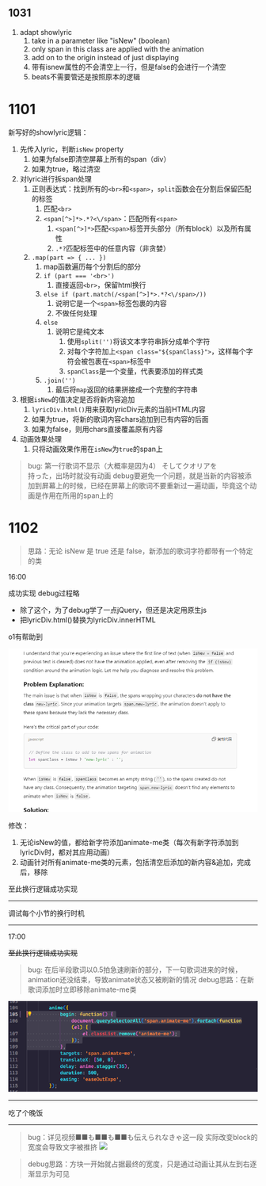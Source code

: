 ## 1031

1. adapt showlyric
   1. take in a parameter like "isNew" (boolean)
   2. only span in this class are applied with the animation
   3. add on to the origin instead of just displaying
   4. 带有isnew属性的不会清空上一行，但是false的会进行一个清空
   5. beats不需要管还是按照原本的逻辑

# 1101

新写好的showlyric逻辑：

1. 先传入lyric，判断`isNew` property
   1. 如果为false即清空屏幕上所有的span（div）
   2. 如果为true，略过清空
2. 对lyric进行拆span处理
   1. 正则表达式：找到所有的`<br>`和`<span>`，`split`函数会在分割后保留匹配的标签
      1. 匹配`<br>`
      2. `<span[^>]*>.*?<\/span>`：匹配所有`<span>`
         1. `<span[^>]*>`匹配`<span>`标签开头部分（所有block）以及所有属性
         2. `.*?`匹配标签中的任意内容（非贪婪）
   2. `.map(part => { ... })`
      1. map函数遍历每个分割后的部分
      2. `if (part === '<br>')`
         1. 直接返回`<br>`，保留html换行
      3. `else if (part.match(/<span[^>]*>.*?<\/span>/))`
         1. 说明它是一个`<span>`标签包裹的内容
         2. 不做任何处理
      4. `else`
         1. 说明它是纯文本
            1. 使用`split('')`将该文本字符串拆分成单个字符
            2. 对每个字符加上`<span class="${spanClass}">`，这样每个字符会被包裹在`<span>`标签中
            3. `spanClass`是一个变量，代表要添加的样式类
      5. `.join('')`
         1. 最后将`map`返回的结果拼接成一个完整的字符串
3. 根据`isNew`的值决定是否将新内容追加
      1. `lyricDiv.html()`用来获取lyricDiv元素的当前HTML内容
   1. 如果为true，将新的歌词内容chars追加到已有内容的后面
   2. 如果为false，则用chars直接覆盖原有内容
4. 动画效果处理
   1. 只将动画效果作用在`isNew`为`true`的span上

> bug: 第一行歌词不显示（大概率是因为4）
> そしてクオリアを<br>持った，出场时就没有动画
> debug要避免一个问题，就是当新的内容被添加到屏幕上的时候，已经在屏幕上的歌词不要重新过一遍动画，毕竟这个动画是作用在所用的span上的

# 1102

> 思路：无论 isNew 是 true 还是 false，新添加的歌词字符都带有一个特定的类

16:00

成功实现
debug过程略
- 除了这个，为了debug学了一点jQuery，但还是决定用原生js
- 把lyricDiv.html()替换为lyricDiv.innerHTML

o1有帮助到

<img src="https://raw.githubusercontent.com/n3xta/image-hosting/main/img/202411021610361.png"/>

修改：

1. 无论isNew的值，都给新字符添加animate-me类（每次有新字符添加到lyricDiv时，都对其应用动画）
2. 动画针对所有animate-me类的元素，包括清空后添加的新内容&追加，完成后，移除

至此换行逻辑成功实现


---

调试每个小节的换行时机

---

17:00

~~至此换行逻辑成功实现~~

> bug: 在后半段歌词以0.5拍急速刷新的部分，下一句歌词进来的时候，animation还没结束，导致animate状态又被刷新的情况
> debug思路：在新歌词添加时立即移除animate-me类

<img src="https://raw.githubusercontent.com/n3xta/image-hosting/main/img/202411021733706.png"/>

---

吃了个晚饭

---

> bug：详见视频■■も■■も■■も伝えられなきゃ这一段
> 实际改变block的宽度会导致文字被推挤
> <img src="https://raw.githubusercontent.com/n3xta/image-hosting/main/vid/2024-11-02%2020-44-34.mp4"/>

> debug思路：方块一开始就占据最终的宽度，只是通过动画让其从左到右逐渐显示为可见